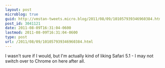 ```yaml
---
layout: post
microblog: true
guid: http://vmstan-tweets.micro.blog/2011/08/09/101057939346960384.html
post_id: 3041121
date: 2011-08-09T16:31:04-0600
lastmod: 2011-08-09T16:31:04-0600
type: post
url: /2011/08/09/101057939346960384.html
---
```

I wasn't sure if I would, but I'm actually kind of liking Safari 5.1 - I may not switch over to Chrome on here after all.
